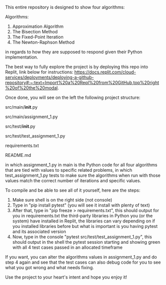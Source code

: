 This entire repository is designed to show four algorithms:

Algorithms:
1. Approximation Algorithm
2. The Bisection Method
3. The Fixed-Point Iteration
4. The Newton-Raphson Method

in regards to how they are supposed to respond given their Python implementation.

The best way to fully explore the project is by deploying this repo into Replit, link below for instructions:
https://docs.replit.com/cloud-services/deployments/deploying-a-github-repository#:~:text=Import%20a%20Repl%20from%20GitHub,top%20right%20of%20the%20modal.

Once done, you will see on the left the following project structure:

src/main/__init__.py 

src/main/assignment_1.py

src/test/__init__.py

src/test/test_assignment_1.py

requirements.txt 

README.md 

in which assignment_1.py in main is the Python code for all four algorithms that are tied with values to specific related problems, in which test_assignment_1.py tests to make sure the
algorithms when run with those values match the correct number of iterations and specific values.

To compile and be able to see all of it yourself, here are the steps:
1. Make sure shell is on the right side (not console)
2. Type in "pip install pytest" (you will see it install with plenty of text)
3. After that, type in "pip freeze > requirements.txt", this should output for you in requirements.txt the third-party libraries in Python you (or the system) have installed in Replit, the libraries can vary depending on if you installed libraries before but what is important is you having pytest and its associated version
4. Now, type in the console "pytest src/test/test_assignment_1.py", this should output in the shell the pytest session starting and showing green with all 4 test cases passed in an allocated timeframe

If you want, you can alter the algorithms values in assignment_1.py and do step 4 again and see that 
the test cases can also debug code for you to see what you got wrong and what needs fixing. 

Use the project to your heart's intent and hope you enjoy it!
